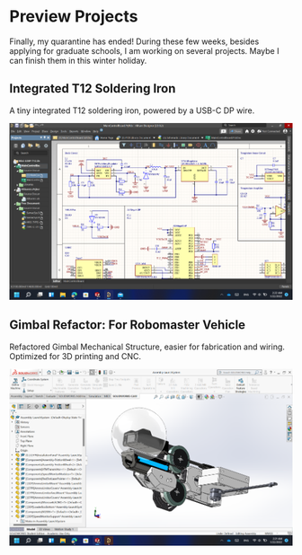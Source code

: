 # Preview Projects

Finally, my quarantine has ended! During these few weeks, besides applying for graduate schools, I am working on several projects. Maybe I can finish them in this winter holiday.

## Integrated T12 Soldering Iron

A tiny integrated T12 soldering iron, powered by a USB-C DP wire. 

![T12 Schematic](/apps/article_browser/markdowns/Article7/4E3963D06AEA4576B97DF260454C2327.png)

## Gimbal Refactor: For Robomaster Vehicle

Refactored Gimbal Mechanical Structure, easier for fabrication and wiring. Optimized for 3D printing and CNC.

![Gimbal Refactor](/apps/article_browser/markdowns/Article7/263592D56E7C40A0956A58EA78ED92A0.png)